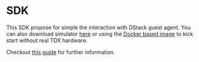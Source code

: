 # SDK

This SDK propose for simple the interaction with DStack guest agent. You can also download simulator [here](https://github.com/Leechael/dstack-simulator/releases) or using the [Docker based image](https://hub.docker.com/r/phalanetwork/dstack-simulator) to kick start without real TDX hardware.

Checkout [this guide](https://docs.phala.network/references/hackathon-guides/ethglobal-bangkok) for further information.
